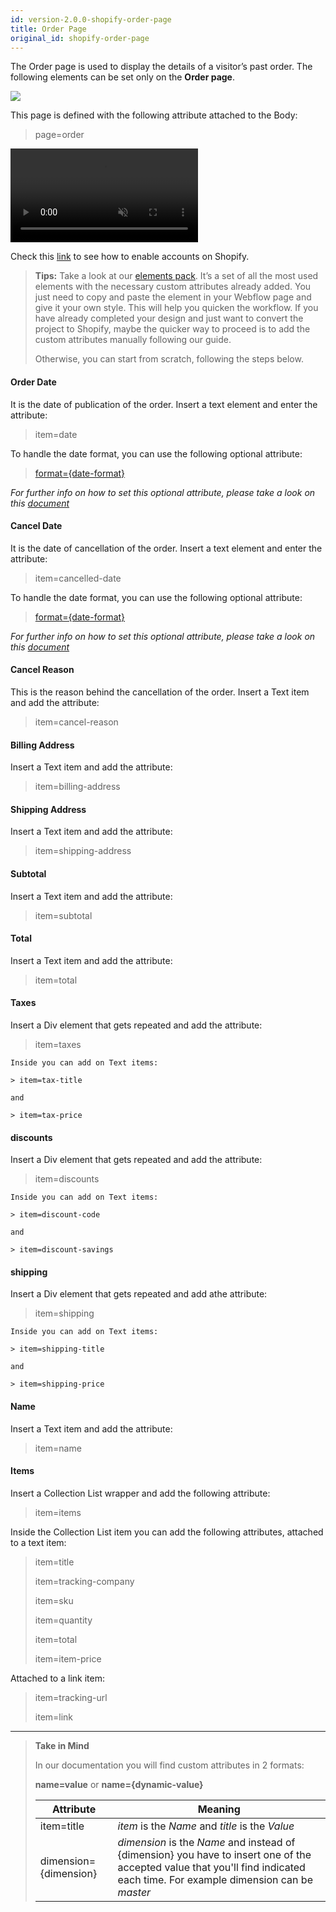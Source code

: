 ```yaml
---
id: version-2.0.0-shopify-order-page
title: Order Page
original_id: shopify-order-page
---
```


The Order page is used to display the details of a visitor’s past order. The following elements can be set only on the **Order page**.

![](assets/shopify-order.png)

 This page is defined with the following attribute attached to the Body:

> page=order

<pre>
<video autoplay muted playsinline="true" loop>
<source src="/assets/page-type.webm">
</video>
</pre>

Check this [link](https://help.shopify.com/en/manual/checkout-settings/customer-accounts) to see how to enable accounts on Shopify.

> **Tips:**
> Take a look at our [elements pack](https://webflow.com/website/webflow-to-shopify-elements). It’s a set of all the most used elements with the necessary custom attributes already added. You just need to copy and paste the element in your Webflow page and give it your own style. This will help you quicken the workflow. If you have already completed your design and just want to convert the project to Shopify, maybe the quicker way to proceed is to add the custom attributes manually following our guide.
>
> Otherwise, you can start from scratch, following the steps below.

#### Order Date

It is the date of publication of the order. Insert a text element and enter the attribute:

> item=date

To handle the date format, you can use the following optional attribute:

> [format={date-format}](shopify-optional-filters#date-format)

*For further info on how to set this optional attribute, please take a look on this [document](shopify-optional-filters)*

#### Cancel Date
It is the date of cancellation of the order. Insert a text element and enter the attribute:

> item=cancelled-date

To handle the date format, you can use the following optional attribute:

> [format={date-format}](shopify-optional-filters#date-format)

*For further info on how to set this optional attribute, please take a look on this [document](shopify-optional-filters)*

#### Cancel Reason
This is the reason behind the cancellation of the order. Insert a Text item and add the attribute:

> item=cancel-reason

#### Billing Address
Insert a Text item and add the attribute:

> item=billing-address

#### Shipping Address
Insert a Text item and add the attribute:

> item=shipping-address

#### Subtotal
Insert a Text item and add the attribute:

> item=subtotal

#### Total
Insert a Text item and add the attribute:

> item=total

#### Taxes
Insert a Div element that gets repeated and add the attribute:

> item=taxes

    Inside you can add on Text items:
    
    > item=tax-title

    and

    > item=tax-price


#### discounts
Insert a Div element that gets repeated and add the attribute:

> item=discounts

    Inside you can add on Text items:
    
    > item=discount-code

    and

    > item=discount-savings


#### shipping
Insert a Div element that gets repeated and add athe attribute:

> item=shipping

    Inside you can add on Text items:
    
    > item=shipping-title

    and

    > item=shipping-price


#### Name
Insert a Text item and add the attribute:

> item=name


#### Items
Insert a Collection List wrapper and add the following attribute:

> item=items

Inside the Collection List item you can add the following attributes, attached to a text item:

> item=title
>
> item=tracking-company
>
> item=sku
>
> item=quantity
>
> item=total
>
> item=item-price


Attached to a link item:

> item=tracking-url
>
> item=link



---------
> **Take in Mind**
>
> In our documentation you will find custom attributes in 2 formats:
>
> **name=value** or **name={dynamic-value}**
>
>
> **Attribute**             | **Meaning** | 
> -------------             | --------------- |
> | item=title              | *item* is the *Name* and *title* is the *Value* |
> | dimension={dimension}   | *dimension* is the *Name* and instead of {dimension} you have to insert one of the accepted value that you'll find indicated each time. For example dimension can be *master*|